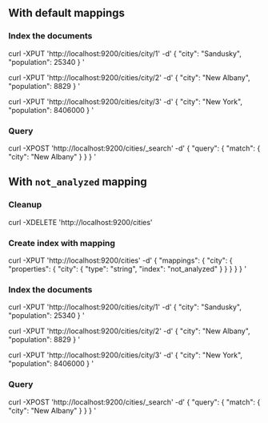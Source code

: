 ## With default mappings

### Index the documents

curl -XPUT 'http://localhost:9200/cities/city/1' -d'
{
  "city": "Sandusky",
  "population": 25340
}
'

curl -XPUT 'http://localhost:9200/cities/city/2' -d'
{
  "city": "New Albany",
  "population": 8829
}
'

curl -XPUT 'http://localhost:9200/cities/city/3' -d'
{
  "city": "New York",
  "population": 8406000
} 
'

### Query
curl -XPOST 'http://localhost:9200/cities/_search' -d'
{
  "query": {
    "match": {
      "city": "New Albany"
    }
  }
}
'


## With `not_analyzed` mapping

### Cleanup
curl -XDELETE 'http://localhost:9200/cities'

### Create index with mapping
curl -XPUT 'http://localhost:9200/cities' -d'
{
  "mappings": {
    "city": {
      "properties": {
        "city": {
          "type": "string",
          "index": "not_analyzed"
        }
      }
    }
  }
}
'

### Index the documents

curl -XPUT 'http://localhost:9200/cities/city/1' -d'
{
  "city": "Sandusky",
  "population": 25340
}
'

curl -XPUT 'http://localhost:9200/cities/city/2' -d'
{
  "city": "New Albany",
  "population": 8829
}
'

curl -XPUT 'http://localhost:9200/cities/city/3' -d'
{
  "city": "New York",
  "population": 8406000
} 
'

### Query
curl -XPOST 'http://localhost:9200/cities/_search' -d'
{
  "query": {
    "match": {
      "city": "New Albany"
    }
  }
}
'